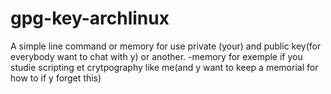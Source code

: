 # gpg-key-archlinux
A simple line command or memory for use private (your) and public key(for everybody want to chat with y) or another.
-memory for exemple if you studie scripting et crytpography like me(and y want to keep a memorial for how to if y forget this)
